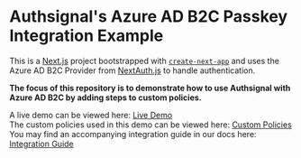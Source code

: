 # Authsignal's Azure AD B2C Passkey Integration Example

This is a [Next.js](https://nextjs.org/) project bootstrapped with [`create-next-app`](https://github.com/vercel/next.js/tree/canary/packages/create-next-app) and uses the Azure AD B2C Provider from [NextAuth.js](https://next-auth.js.org/) to handle authentication.

**The focus of this repository is to demonstrate how to use Authsignal with Azure AD B2C by adding steps to custom policies.**

A live demo can be viewed here: [Live Demo](https://as-azure-ad-b2c-passkey-example.vercel.app)  
The custom policies used in this demo can be viewed here: [Custom Policies](./policies/)  
You may find an accompanying integration guide in our docs here: [Integration Guide](https://docs.authsignal.com/integrations/azure-ad-b2c/azure-ad-b2c-passkey)
